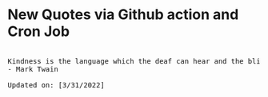 # New Quotes via Github action and Cron Job

<pre>
<!-- #quote -->
Kindness is the language which the deaf can hear and the blind can see.
- Mark Twain

Updated on: [3/31/2022]
<!-- #quoteEnd -->
</pre>
